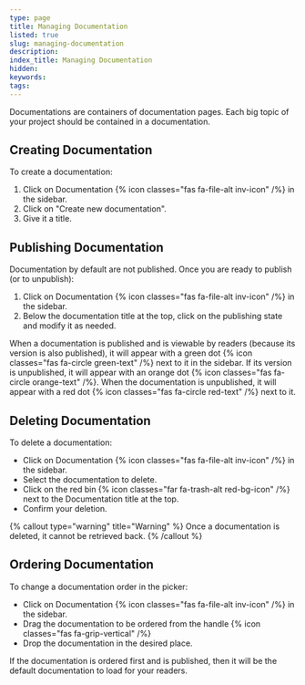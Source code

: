 ```yaml
---
type: page
title: Managing Documentation
listed: true
slug: managing-documentation
description: 
index_title: Managing Documentation
hidden: 
keywords: 
tags: 
---
```



Documentations are containers of documentation pages. Each big topic of your project should be contained in a documentation.

## Creating Documentation

To create a documentation:

1. Click on Documentation {% icon classes="fas fa-file-alt inv-icon" /%} in the sidebar.
2. Click on "Create new documentation".
3. Give it a title.

## Publishing Documentation

Documentation by default are not published. Once you are ready to publish (or to unpublish):

1. Click on Documentation {% icon classes="fas fa-file-alt inv-icon" /%} in the sidebar.
2. Below the documentation title at the top, click on the publishing state and modify it as needed.

When a documentation is published and is viewable by readers (because its version is also published), it will appear with a green dot {% icon classes="fas fa-circle green-text" /%} next to it in the sidebar. If its version is unpublished, it will appear with an orange dot {% icon classes="fas fa-circle orange-text" /%}. When the documentation is unpublished, it will appear with a red dot {% icon classes="fas fa-circle red-text" /%} next to it.

## Deleting Documentation

To delete a documentation:

- Click on Documentation {% icon classes="fas fa-file-alt inv-icon" /%} in the sidebar.
- Select the documentation to delete.
- Click on the red bin {% icon classes="far fa-trash-alt red-bg-icon" /%} next to the Documentation title at the top.
- Confirm your deletion.


{% callout type="warning" title="Warning" %}
Once a documentation is deleted, it cannot be retrieved back.
{% /callout %}


## Ordering Documentation

To change a documentation order in the picker:

- Click on Documentation {% icon classes="fas fa-file-alt inv-icon" /%} in the sidebar.
- Drag the documentation to be ordered from the handle {% icon classes="fas fa-grip-vertical" /%}
- Drop the documentation in the desired place.

If the documentation is ordered first and is published, then it will be the default documentation to load for your readers.

